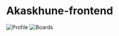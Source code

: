 # Akaskhune-frontend

![Profile](https://raw.githubusercontent.com/gsoosk/Akaskhune-frontend/master/screenshots/Profile.png)
![Boards](https://raw.githubusercontent.com/gsoosk/Akaskhune-frontend/master/screenshots/boards.png)
